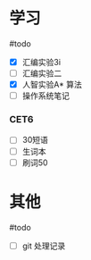 # 学习
#todo
- [x] 汇编实验3i
- [ ] 汇编实验二
- [x] 人智实验A* 算法
- [ ] 操作系统笔记
### CET6
- [ ] 30短语
- [ ] 生词本
- [ ] 刷词50

# 其他
#todo 
- [ ] git 处理记录

